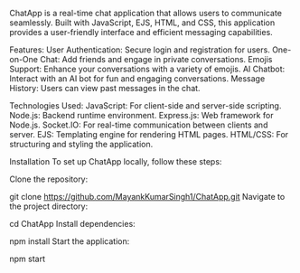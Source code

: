 
ChatApp is a real-time chat application that allows users to communicate seamlessly. Built with JavaScript, EJS, HTML, and CSS, this application provides a user-friendly interface and efficient messaging capabilities.

Features:
  User Authentication: Secure login and registration for users.
  One-on-One Chat: Add friends and engage in private conversations.
  Emojis Support: Enhance your conversations with a variety of emojis.
  AI Chatbot: Interact with an AI bot for fun and engaging conversations.
  Message History: Users can view past messages in the chat.
  
Technologies Used:
  JavaScript: For client-side and server-side scripting.
  Node.js: Backend runtime environment.
  Express.js: Web framework for Node.js.
  Socket.IO: For real-time communication between clients and server.
  EJS: Templating engine for rendering HTML pages.
  HTML/CSS: For structuring and styling the application.


Installation
  To set up ChatApp locally, follow these steps:
  
  Clone the repository:
  
  git clone https://github.com/MayankKumarSingh1/ChatApp.git
  Navigate to the project directory:
  
  cd ChatApp
  Install dependencies:
  
  npm install
  Start the application:
  
  npm start
